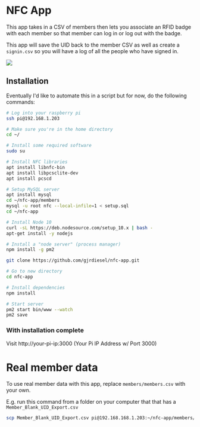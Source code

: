 # NFC App

This app takes in a CSV of members then lets you associate an RFID badge with each member
so that member can log in or log out with the badge.

This app will save the UID back to the member CSV as well as create a `signin.csv` so you will have
a log of all the people who have signed in.

<a href="https://www.youtube.com/watch?v=7-MVB1sp2Mg"><img src="images/example.gif"></a>

## Installation

Eventually I'd like to automate this in a script but for now, do the following commands:

```bash
# Log into your raspberry pi
ssh pi@192.168.1.203

# Make sure you're in the home directory
cd ~/

# Install some required software
sudo su

# Install NFC libraries
apt install libnfc-bin
apt install libpcsclite-dev
apt install pcscd

# Setup MySQL server
apt install mysql
cd ~/nfc-app/members 
mysql -u root nfc --local-infile=1 < setup.sql
cd ~/nfc-app

# Install Node 10
curl -sL https://deb.nodesource.com/setup_10.x | bash -
apt-get install -y nodejs

# Install a "node server" (process manager)
npm install -g pm2

git clone https://github.com/gjrdiesel/nfc-app.git

# Go to new directory
cd nfc-app

# Install dependencies
npm install

# Start server
pm2 start bin/www --watch
pm2 save
```

### With installation complete

Visit http://your-pi-ip:3000 (Your Pi IP Address w/ Port 3000)

# Real member data
To use real member data with this app, replace `members/members.csv` with your own.

E.g. run this command from a folder on your computer that that has a `Member_Blank_UID_Export.csv`
```bash
scp Member_Blank_UID_Export.csv pi@192.168.168.1.203:~/nfc-app/members/members.csv
```
